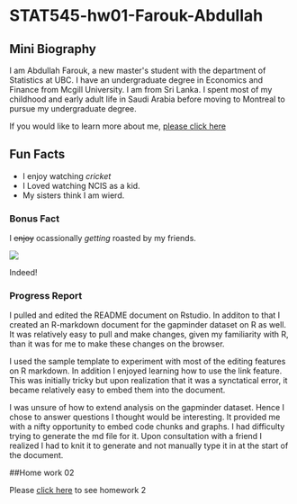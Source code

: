 # STAT545-hw01-Farouk-Abdullah

## Mini Biography

I am Abdullah Farouk, a new master's student with the department of Statistics at UBC. I have an undergraduate degree in Economics and Finance from Mcgill University. I am from Sri Lanka. I spent most of my childhood and early adult life in Saudi Arabia before moving to Montreal to pursue my undergraduate degree. 

If you would like to learn more about me, [please click here](https://www.linkedin.com/in/abdullah-farouk-a81a237a/)

## Fun Facts
- I enjoy watching *cricket*
- I Loved watching NCIS as a kid.
- My sisters think I am wierd.

### Bonus Fact
I ~~enjoy~~ ocassionally *getting* roasted by my friends.

![](http://www.reactiongifs.com/r/O0oo0.gif)

Indeed!

### Progress Report
I pulled and edited the README document on Rstudio. In additon to that I created an R-markdown document for the gapminder dataset on R as well. It was relatively easy to pull and make changes, given my familiarity with R, than it was for me to make these changes on the browser.

I used the sample template to experiment with most of the editing features on R markdown. In addition I enjoyed learning how to use the link feature. This was initially tricky but upon realization that it was a synctatical error, it became relatively easy to embed them into the document.

I was unsure of how to extend analysis on the gapminder dataset. Hence I chose to answer questions I thought would be interesting. It provided me with a nifty opportunity to embed code chunks and graphs. I had difficulty trying to generate the md file for it. Upon consultation with a friend I realized I had to knit it to generate and not manually type it in at the start of the document.

##Home work 02

Please [click here](http://stat545.com/block010_dplyr-end-single-table.html) to see homework 2



